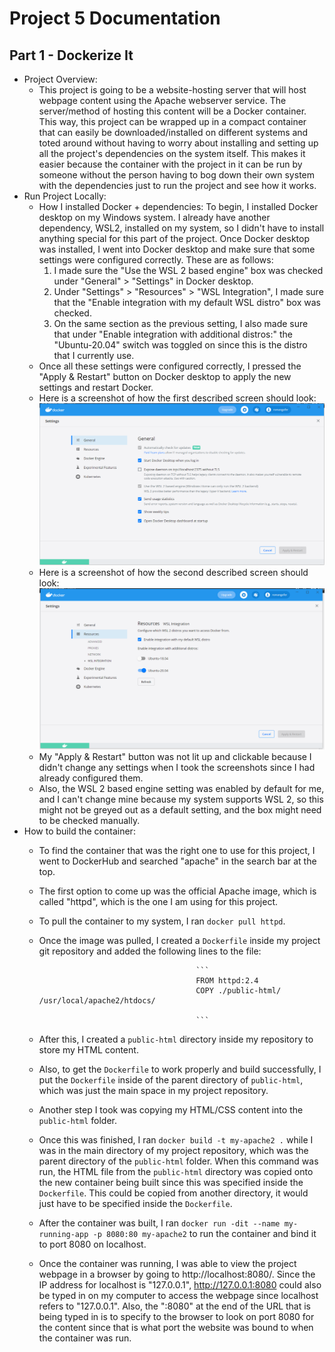 # Project 5 Documentation

## Part 1 - Dockerize It

- Project Overview:
    - This project is going to be a website-hosting server that will host webpage content using the Apache webserver service. The server/method of hosting this content will be a Docker container. This way, this project can be wrapped up in a compact container that can easily be downloaded/installed on different systems and toted around without having to worry about installing and setting up all the project's dependencies on the system itself. This makes it easier because the container with the project in it can be run by someone without the person having to bog down their own system with the dependencies just to run the project and see how it works.
- Run Project Locally:
    - How I installed Docker + dependencies: To begin, I installed Docker desktop on my Windows system. I already have another dependency, WSL2, installed on my system, so I didn't have to install anything special for this part of the project. Once Docker desktop was installed, I went into Docker desktop and make sure that some settings were configured correctly. These are as follows:
        1. I made sure the "Use the WSL 2 based engine" box was checked under "General" > "Settings" in Docker desktop.
        2. Under "Settings" > "Resources" > "WSL Integration", I made sure that the "Enable integration with my default WSL distro" box was checked.
        3. On the same section as the previous setting, I also made sure that under "Enable integration with additional distros:" the "Ubuntu-20.04" switch was toggled on since this is the distro that I currently use.
    - Once all these settings were configured correctly, I pressed the "Apply & Restart" button on Docker desktop to apply the new settings and restart Docker.
    - Here is a screenshot of how the first described screen should look:
    ![first docker screen](docker-screen.PNG)
    - Here is a screenshot of how the second described screen should look:
    ![second docker screen](docker-screen-2.PNG)
    - My "Apply & Restart" button was not lit up and clickable because I didn't change any settings when I took the screenshots since I had already configured them.
    - Also, the WSL 2 based engine setting was enabled by default for me, and I can't change mine because my system supports WSL 2, so this might not be greyed out as a default setting, and the box might need to be checked manually.
- How to build the container:
    - To find the container that was the right one to use for this project, I went to DockerHub and searched "apache" in the search bar at the top.
    - The first option to come up was the official Apache image, which is called "httpd", which is the one I am using for this project.
    - To pull the container to my system, I ran `docker pull httpd`.
    - Once the image was pulled, I created a `Dockerfile` inside my project git repository and added the following lines to the file:

                                             ```
                                             FROM httpd:2.4
                                             COPY ./public-html/ /usr/local/apache2/htdocs/

                                             ```
    - After this, I created a `public-html` directory inside my repository to store my HTML content.
    - Also, to get the `Dockerfile` to work properly and build successfully, I put the `Dockerfile` inside of the parent directory of `public-html`, which was just the main space in my project repository.
    - Another step I took was copying my HTML/CSS content into the `public-html` folder.
    - Once this was finished, I ran `docker build -t my-apache2 .` while I was in the main directory of my project repository, which was the parent directory of the `public-html` folder. When this command was run, the HTML file from the `public-html` directory was copied onto the new container being built since this was specified inside the `Dockerfile`. This could be copied from another directory, it would just have to be specified inside the `Dockerfile`.
    - After the container was built, I ran `docker run -dit --name my-running-app -p 8080:80 my-apache2` to run the container and bind it to port 8080 on localhost.
    - Once the container was running, I was able to view the project webpage in a browser by going to http://localhost:8080/. Since the IP address for localhost is "127.0.0.1", http://127.0.0.1:8080 could also be typed in on my computer to access the webpage since localhost refers to "127.0.0.1". Also, the ":8080" at the end of the URL that is being typed in is to specify to the browser to look on port 8080 for the content since that is what port the website was bound to when the container was run.
